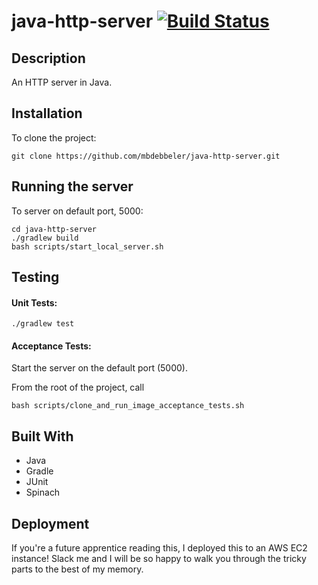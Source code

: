 # java-http-server [![Build Status](https://travis-ci.org/mbdebbeler/java-http-server.svg?branch=master)](https://travis-ci.org/mbdebbeler/java-http-server)

## Description
An HTTP server in Java.

## Installation
To clone the project:
```
git clone https://github.com/mbdebbeler/java-http-server.git
```

## Running the server
To server on default port, 5000:
```
cd java-http-server
./gradlew build
bash scripts/start_local_server.sh
```

## Testing

#### Unit Tests:
```
./gradlew test
```
#### Acceptance Tests:
Start the server on the default port (5000). 

From the root of the project, call
```
bash scripts/clone_and_run_image_acceptance_tests.sh
```

## Built With
 - Java
 - Gradle
 - JUnit
 - Spinach 

## Deployment
If you're a future apprentice reading this, I deployed this to an AWS EC2 instance! Slack me and I will be so happy to walk you through the tricky parts to the best of my memory. 
